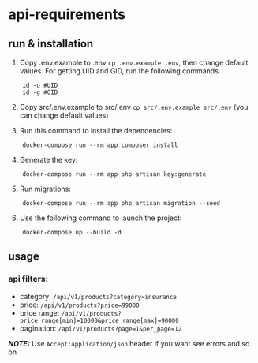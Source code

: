 # api-requirements

## run & installation

1. Copy .env.example to .env `cp .env.example .env`, then change default values. For getting UID and GID, run the following commands.
```shell
    id -u #UID
    id -g #GID
```

2. Copy src/.env.example to src/.env `cp src/.env.example src/.env` (you can change default values)  

3. Run this command to install the dependencies:
```shell
    docker-compose run --rm app composer install
```

4. Generate the key:
```shell
    docker-compose run --rm app php artisan key:generate
```

5. Run migrations:
```shell
    docker-compose run --rm app php artisan migration --seed
```

6. Use the following command to launch the project:

```shell
    docker-compose up --build -d
```

## usage

### api filters:
- category:    `/api/v1/products?category=insurance`
- price:       `/api/v1/products?price=99000`
- price range: `/api/v1/products?price_range[min]=10000&price_range[max]=90000`
- pagination:  `/api/v1/products?page=1&per_page=12`

**_NOTE:_** Use `Accept:application/json` header if you want see errors and so on